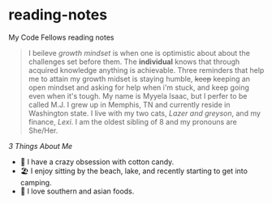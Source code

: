 # reading-notes
My Code Fellows reading notes

> I beileve _growth mindset_ is when one is optimistic about about the challenges set before them. The **individual** knows that through acquired knowledge anything is achievable. Three reminders that help me to attain my growth midset is staying humble, ~~keep~~ keeping an open mindset and asking for help when i'm stuck, and keep going even when it's tough. 
My name is Myyela Isaac, but I perfer to be called M.J. I grew up in Memphis, TN and currently reside in Washington state. I live with my two cats, _Lazer and greyson_, and my finance, _Lexi_. I am the oldest sibling of 8 and my pronouns are She/Her.

_3 Things About Me_
- 🍬 I have a crazy obsession with cotton candy.
- 🏖️ I enjoy sitting by the beach, lake, and recently starting to get into camping.
- 🥘 I love southern and asian foods.

